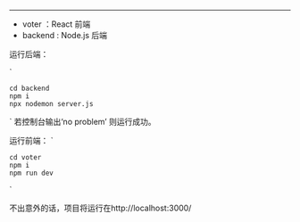 
------------

- voter  ：React 前端
- backend : Node.js 后端


运行后端：

`

	cd backend
	npm i
	npx nodemon server.js

`
若控制台输出‘no problem’ 则运行成功。


运行前端：
`


	cd voter
	npm i
	npm run dev

`



不出意外的话，项目将运行在http://localhost:3000/

